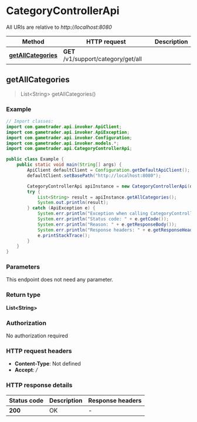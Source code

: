 # CategoryControllerApi

All URIs are relative to *http://localhost:8080*

Method | HTTP request | Description
------------- | ------------- | -------------
[**getAllCategories**](CategoryControllerApi.md#getAllCategories) | **GET** /v1/support/category/get/all | 



## getAllCategories

> List&lt;String&gt; getAllCategories()



### Example

```java
// Import classes:
import com.gametrader.api.invoker.ApiClient;
import com.gametrader.api.invoker.ApiException;
import com.gametrader.api.invoker.Configuration;
import com.gametrader.api.invoker.models.*;
import com.gametrader.api.CategoryControllerApi;

public class Example {
    public static void main(String[] args) {
        ApiClient defaultClient = Configuration.getDefaultApiClient();
        defaultClient.setBasePath("http://localhost:8080");

        CategoryControllerApi apiInstance = new CategoryControllerApi(defaultClient);
        try {
            List<String> result = apiInstance.getAllCategories();
            System.out.println(result);
        } catch (ApiException e) {
            System.err.println("Exception when calling CategoryControllerApi#getAllCategories");
            System.err.println("Status code: " + e.getCode());
            System.err.println("Reason: " + e.getResponseBody());
            System.err.println("Response headers: " + e.getResponseHeaders());
            e.printStackTrace();
        }
    }
}
```

### Parameters

This endpoint does not need any parameter.

### Return type

**List&lt;String&gt;**

### Authorization

No authorization required

### HTTP request headers

- **Content-Type**: Not defined
- **Accept**: */*


### HTTP response details
| Status code | Description | Response headers |
|-------------|-------------|------------------|
| **200** | OK |  -  |

